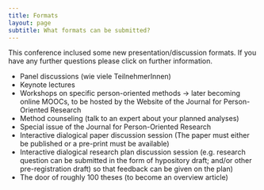 ```yaml
---
title: Formats
layout: page
subtitle: What formats can be submitted?
---
```


This conference inclused some new presentation/discussion formats. If you have any further questions please click on further information.


- Panel discussions (wie viele TeilnehmerInnen)
- Keynote lectures 
- Workshops on specific person-oriented methods -> later becoming online MOOCs, to be hosted by the Website of the Journal for Person-Oriented Research
- Method counseling (talk to an expert about your planned analyses)
- Special issue of the Journal for Person-Oriented Research
- Interactive dialogical paper discussion session (The paper must either be published or a pre-print must be available)
- Interactive dialogical research plan discussion session (e.g. research question can be submitted in the form of hypository draft; and/or other pre-registration draft) so that feedback can be given on the plan)
- The door of roughly 100 theses (to become an overview article)
	
		
